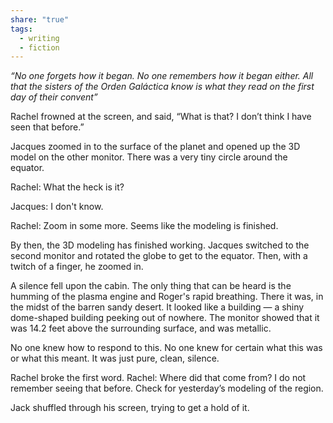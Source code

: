 ```yaml
---
share: "true"
tags:
  - writing
  - fiction
---
```


_“No one forgets how it began. No one remembers how it began either. All that the sisters of the Orden Galáctica know is what they read on the first day of their convent”_

Rachel frowned at the screen, and said, “What is that? I don’t think I have seen that before.”

Jacques zoomed in to the surface of the planet and opened up the 3D model on the other monitor. There was a very tiny circle around the equator. 

Rachel: What the heck is it?

Jacques: I don't know.

Rachel: Zoom in some more. Seems like the modeling is finished. 

By then, the 3D modeling has finished working. Jacques switched to the second monitor and rotated the globe to get to the equator. Then, with a twitch of a finger, he zoomed in. 

A silence fell upon the cabin. The only thing that can be heard is the humming of the plasma engine and Roger's rapid breathing. There it was, in the midst of the barren sandy desert. It looked like a building — a shiny dome-shaped building peeking out of nowhere. The monitor showed that it was 14.2 feet above the surrounding surface, and was metallic. 

No one knew how to respond to this. No one knew for certain what this was or what this meant. It was just pure, clean, silence. 

Rachel broke the first word.
Rachel: Where did that come from? I do not remember seeing that before. Check for yesterday’s modeling of the region.

Jack shuffled through his screen, trying to get a hold of it. 
